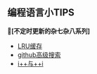## 	编程语言小TIPS

:saxophone:**[不定时更新的杂七杂八系列]**

- [LRU缓存](https://github.com/ScoTonyField/Algorithm/blob/master/ELSE/LRU.md)
- [github高级搜索](https://github.com/ScoTonyField/Algorithm/blob/master/ELSE/github高级搜索.md)
- [i++与++i](<https://github.com/ScoTonyField/Algorithm/blob/master/ELSE/i++与++i.md>)

